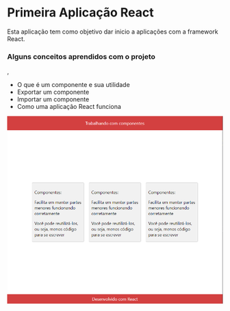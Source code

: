 <h1>Primeira Aplicação React</h1>

<p> Esta aplicação tem como objetivo dar inicio a aplicações com a framework React.<p>

<h3>Alguns conceitos aprendidos com o projeto</h3>,

<ul>
    <li>O que é um componente e sua utilidade</li>
    <li>Exportar um componente</li>
    <li>Importar um componente</li>
    <li>Como uma aplicação React funciona</li>
</ul>

<img src="./public/aplicacao.png" alt="React App">
